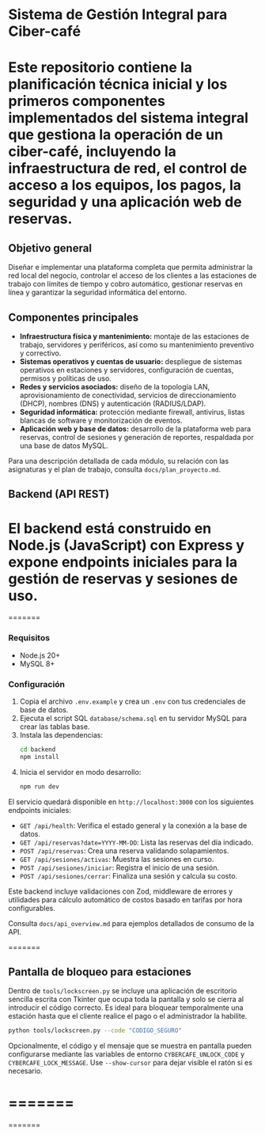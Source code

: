 # Sistema de Gestión Integral para Ciber-café


Este repositorio contiene la planificación técnica inicial y los primeros componentes implementados del sistema integral que gestiona la operación de un ciber-café, incluyendo la infraestructura de red, el control de acceso a los equipos, los pagos, la seguridad y una aplicación web de reservas.
=======



## Objetivo general

Diseñar e implementar una plataforma completa que permita administrar la red local del negocio, controlar el acceso de los clientes a las estaciones de trabajo con límites de tiempo y cobro automático, gestionar reservas en línea y garantizar la seguridad informática del entorno.

## Componentes principales

- **Infraestructura física y mantenimiento:** montaje de las estaciones de trabajo, servidores y periféricos, así como su mantenimiento preventivo y correctivo.
- **Sistemas operativos y cuentas de usuario:** despliegue de sistemas operativos en estaciones y servidores, configuración de cuentas, permisos y políticas de uso.
- **Redes y servicios asociados:** diseño de la topología LAN, aprovisionamiento de conectividad, servicios de direccionamiento (DHCP), nombres (DNS) y autenticación (RADIUS/LDAP).
- **Seguridad informática:** protección mediante firewall, antivirus, listas blancas de software y monitorización de eventos.
- **Aplicación web y base de datos:** desarrollo de la plataforma web para reservas, control de sesiones y generación de reportes, respaldada por una base de datos MySQL.

Para una descripción detallada de cada módulo, su relación con las asignaturas y el plan de trabajo, consulta `docs/plan_proyecto.md`.


## Backend (API REST)

El backend está construido en **Node.js (JavaScript)** con Express y expone endpoints iniciales para la gestión de reservas y sesiones de uso.
=======

=======

### Requisitos

- Node.js 20+
- MySQL 8+

### Configuración

1. Copia el archivo `.env.example` y crea un `.env` con tus credenciales de base de datos.
2. Ejecuta el script SQL `database/schema.sql` en tu servidor MySQL para crear las tablas base.
3. Instala las dependencias:
   ```bash
   cd backend
   npm install
   ```
4. Inicia el servidor en modo desarrollo:
   ```bash
   npm run dev
   ```

El servicio quedará disponible en `http://localhost:3000` con los siguientes endpoints iniciales:

- `GET /api/health`: Verifica el estado general y la conexión a la base de datos.
- `GET /api/reservas?date=YYYY-MM-DD`: Lista las reservas del día indicado.
- `POST /api/reservas`: Crea una reserva validando solapamientos.
- `GET /api/sesiones/activas`: Muestra las sesiones en curso.
- `POST /api/sesiones/iniciar`: Registra el inicio de una sesión.
- `POST /api/sesiones/cerrar`: Finaliza una sesión y calcula su costo.

Este backend incluye validaciones con Zod, middleware de errores y utilidades para cálculo automático de costos basado en tarifas por hora configurables.

Consulta `docs/api_overview.md` para ejemplos detallados de consumo de la API.


=======


## Pantalla de bloqueo para estaciones

Dentro de `tools/lockscreen.py` se incluye una aplicación de escritorio sencilla
escrita con Tkinter que ocupa toda la pantalla y solo se cierra al introducir el
código correcto. Es ideal para bloquear temporalmente una estación hasta que el
cliente realice el pago o el administrador la habilite.

```bash
python tools/lockscreen.py --code "CODIGO_SEGURO"
```

Opcionalmente, el código y el mensaje que se muestra en pantalla pueden
configurarse mediante las variables de entorno `CYBERCAFE_UNLOCK_CODE` y
`CYBERCAFE_LOCK_MESSAGE`. Use `--show-cursor` para dejar visible el ratón si es
necesario.

=======
=======
=======



